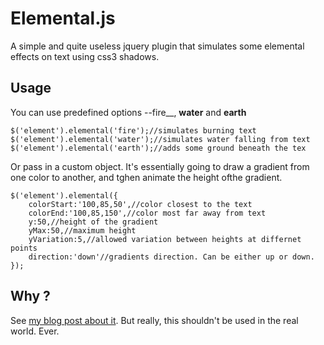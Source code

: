 # Elemental.js

A simple and quite useless jquery plugin that simulates some elemental effects on text 
using css3 shadows.

## Usage

You can use predefined options --fire__, __water__ and __earth__

```
$('element').elemental('fire');//simulates burning text
$('element').elemental('water');//simulates water falling from text
$('element').elemental('earth');//adds some ground beneath the tex
```

Or pass in a custom object. It's essentially going to draw a gradient from one color to another,
and tghen animate the height ofthe gradient.

```
$('element').elemental({
	colorStart:'100,85,50',//color closest to the text
	colorEnd:'100,85,150',//color most far away from text
	y:50,//height of the gradient
	yMax:50,//maximum height
	yVariation:5,//allowed variation between heights at differnet points
	direction:'down'//gradients direction. Can be either up or down.
});
```

## Why ?
See [my blog post about it](http://yannick-lohse.fr/2012/09/jquery-plugin/). But really, this shouldn't be used in the real world. Ever.